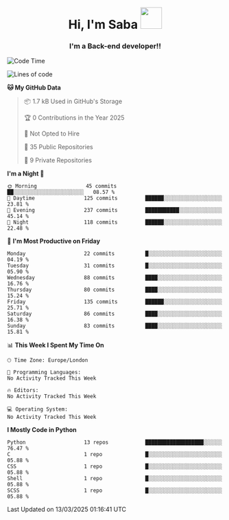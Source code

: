 <h1 align="center">Hi, I'm Saba <img src="https://media.giphy.com/media/EdB2g3VFDoKs57oe1w/giphy.gif" width="50"></h1>
<h3 align="center">I'm a Back-end developer!!</h3>

<!--START_SECTION:waka-->
![Code Time](http://img.shields.io/badge/Code%20Time-805%20hrs%207%20mins-blue)

![Lines of code](https://img.shields.io/badge/From%20Hello%20World%20I%27ve%20Written-94.8%20thousand%20lines%20of%20code-blue)

**🐱 My GitHub Data** 

> 📦 1.7 kB Used in GitHub's Storage 
 > 
> 🏆 0 Contributions in the Year 2025
 > 
> 🚫 Not Opted to Hire
 > 
> 📜 35 Public Repositories 
 > 
> 🔑 9 Private Repositories 
 > 
**I'm a Night 🦉** 

```text
🌞 Morning                45 commits          ██░░░░░░░░░░░░░░░░░░░░░░░   08.57 % 
🌆 Daytime                125 commits         ██████░░░░░░░░░░░░░░░░░░░   23.81 % 
🌃 Evening                237 commits         ███████████░░░░░░░░░░░░░░   45.14 % 
🌙 Night                  118 commits         ██████░░░░░░░░░░░░░░░░░░░   22.48 % 
```
📅 **I'm Most Productive on Friday** 

```text
Monday                   22 commits          █░░░░░░░░░░░░░░░░░░░░░░░░   04.19 % 
Tuesday                  31 commits          █░░░░░░░░░░░░░░░░░░░░░░░░   05.90 % 
Wednesday                88 commits          ████░░░░░░░░░░░░░░░░░░░░░   16.76 % 
Thursday                 80 commits          ████░░░░░░░░░░░░░░░░░░░░░   15.24 % 
Friday                   135 commits         ██████░░░░░░░░░░░░░░░░░░░   25.71 % 
Saturday                 86 commits          ████░░░░░░░░░░░░░░░░░░░░░   16.38 % 
Sunday                   83 commits          ████░░░░░░░░░░░░░░░░░░░░░   15.81 % 
```


📊 **This Week I Spent My Time On** 

```text
🕑︎ Time Zone: Europe/London

💬 Programming Languages: 
No Activity Tracked This Week

🔥 Editors: 
No Activity Tracked This Week

💻 Operating System: 
No Activity Tracked This Week
```

**I Mostly Code in Python** 

```text
Python                   13 repos            ███████████████████░░░░░░   76.47 % 
C                        1 repo              █░░░░░░░░░░░░░░░░░░░░░░░░   05.88 % 
CSS                      1 repo              █░░░░░░░░░░░░░░░░░░░░░░░░   05.88 % 
Shell                    1 repo              █░░░░░░░░░░░░░░░░░░░░░░░░   05.88 % 
SCSS                     1 repo              █░░░░░░░░░░░░░░░░░░░░░░░░   05.88 % 
```




 Last Updated on 13/03/2025 01:16:41 UTC
<!--END_SECTION:waka-->
